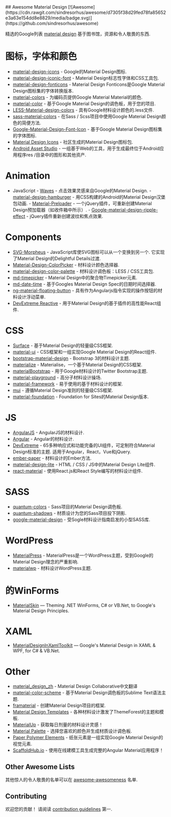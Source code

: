 <div class="github-widget" data-repo="sachin1092/awesome-material"></div>
<script async src="https://pagead2.googlesyndication.com/pagead/js/adsbygoogle.js"></script><ins class="adsbygoogle" style="display:block" data-ad-client="ca-pub-6890694312814945" data-ad-slot="5473692530" data-ad-format="auto"  data-full-width-responsive="true"></ins><script>(adsbygoogle = window.adsbygoogle || []).push({});</script>
## Awesome Material Design [![Awesome](https://cdn.rawgit.com/sindresorhus/awesome/d7305f38d29fed78fa85652e3a63e154dd8e8829/media/badge.svg)](https://github.com/sindresorhus/awesome)

精选的Google列表 [material design](http://www.google.com/design/spec) 基于图书馆，资源和令人敬畏的东西.

图标，字体和颜色
==
  - [material-design-icons](https://github.com/google/material-design-icons) -  Google的Material Design图标.
  - [material-design-iconic-font](https://github.com/zavoloklom/material-design-iconic-font) -  Material Design标志性字体和CSS工具包.
  - [material-design-fonticons](https://github.com/designjockey/material-design-fonticons) -  Material Design Fonticons是Google Material Design图标集的字体转换版本.
  - [material-colors](https://github.com/shuhei/material-colors) - 为编码员提供Google Material Material的颜色.
  - [material-color](https://github.com/mrmlnc/material-color) - 基于Google Material Design的调色板，用于您的项目.
  - [LESS-Material-design-colors](https://github.com/tisign/LESS-Material-design-colors) - 具有Google材料设计颜色的.less文件.
  - [sass-material-colors](https://github.com/minusfive/sass-material-colors) - 在Sass / Scss项目中使用Google Material Design颜色的简便方法.
  - [Google-Material-Design-Font-Icon](https://github.com/Seb-L/Google-Material-Design-Font-Icon) - 基于Google Material Design图标集的字体图标.
  - [Material Design Icons](https://materialdesignicons.com/) - 社区生成的Material Design图标包.
  - [Android Asset Studio](https://romannurik.github.io/AndroidAssetStudio/) - 一组基于Web的工具，用于生成最终位于Android应用程序res /目录中的图形和其他资产.

Animation
==
  -  JavaScript
    - [Waves](https://github.com/fians/Waves) - 点击效果灵感来自Google的Material Design.
    - [material-design-hamburger](https://github.com/swirlycheetah/material-design-hamburger) - 用CSS构建的Android的Material Design汉堡包动画.
    - [Material-Preloader](https://github.com/aarondo/Material-Preloader) - 一个jQuery插件，可重新创建Material Design预加载器（如收件箱中所示）.
    - [Google-material-design-ripple-effect](https://github.com/ninox92/Google-material-design-ripple-effect) -  jQuery插件重新创建波纹和焦点效果.
  
Components
==
  - [SVG-Morpheus](https://github.com/alexk111/SVG-Morpheus)   -  JavaScript库使SVG图标可以从一个变换到另一个.  它实现了Material Design的Delightful Details过渡.
  - [Material-Design-ColorPicker](https://github.com/Fraina/Material-Design-ColorPicker) - 材料设计颜色选择器.
  - [material-design-color-palette](https://github.com/zavoloklom/material-design-color-palette) - 材料设计调色板：LESS / CSS工具包.
  - [md-timepicker](https://github.com/dotlouis/md-timepicker) -  Material Design中的聚合物Timepicker元素.
  - [md-date-time](https://github.com/SimeonC/md-date-time) - 基于Googles Material Design Spec的日期时间选择器.
  - [ng-material-floating-button](https://github.com/nobitagit/ng-material-floating-button) - 具有作为Angularjs指令实现的操作按钮的材料设计浮动菜单.
  - [DevExtreme Reactive](https://devexpress.github.io/devextreme-reactive/react) - 用于Material Design的基于插件的高性能React组件.


CSS
==
  - [Surface](https://github.com/mildrenben/surface) - 基于Material Design的轻量级CSS框架.
  - [material-ui](https://github.com/callemall/material-ui) -  CSS框架和一组实现Google Material Design的React组件.
  - [bootstrap-material-design](https://github.com/FezVrasta/bootstrap-material-design) -  Bootstrap 3的材料设计主题.
  - [materialize](https://github.com/Dogfalo/materialize) -  Materialise，一个基于Material Design的CSS框架.
  - [materialBootstrap](https://github.com/throrin19/materialBootstrap) - 用于Google材料设计的Twitter Bootstrap主题.
  - [material-playground](https://github.com/ebidel/material-playground) - 高分子材料设计操场.
  - [material-framework](https://github.com/nt1m/material-framework) - 易于使用的基于材料设计的框架.
  - [mui](https://github.com/muicss/mui) - 遵循Material Design准则的轻量级CSS框架.
  - [material-foundation](https://github.com/eucalyptuss/material-foundation) -  Foundation for Sites的Material Design版本.

JS
==
  - [AngularJS](https://github.com/angular/material) -  AngularJS的材料设计.
  - [Angular](https://github.com/angular/material2) -  Angular的材料设计.
  - [DevExtreme](https://js.devexpress.com)   -  65多种响应式和功能完备的UI组件，可定制符合Material Design标准的主题.  适用于Angular，React，Vue和jQuery.
  - [ember-paper](https://github.com/miguelcobain/ember-paper) - 材料设计的Ember方法.
  - [material-design-lite](https://github.com/google/material-design-lite/) -  HTML / CSS / JS中的Material Design Lite组件.
  - [react-material](https://github.com/BerkeleyTrue/react-material) - 使用React.js和React Style编写的材料设计组件.


SASS
==
  - [quantum-colors](https://github.com/nkpfstr/quantum-colors) -  Sass项目的Material Design调色板.
  - [quantum-shadows](https://github.com/nkpfstr/quantum-shadows) - 材质设计为您的Sass项目投下阴影.
  - [google-material-design](https://github.com/axyz/google-material-design) - 受Sogle材料设计指南启发的小型SASS库.


WordPress
==
  - [MaterialPress](https://github.com/alexpatin/MaterialPress) -  MaterialPress是一个WordPress主题，受到Google的Material Design理念的严重影响.
  - [materialwp](https://github.com/braginteractive/materialwp) - 材料设计WordPress主题.
  
 的WinForms
==
- [MaterialSkin](https://github.com/IgnaceMaes/MaterialSkin) — Theming .NET WinForms, C# or VB.Net, to Google's Material Design Principles.

XAML
==
 - [MaterialDesignInXamlToolkit](https://github.com/ButchersBoy/MaterialDesignInXamlToolkit) — Google's Material Design in XAML & WPF, for C# & VB.Net.

Other
==
  - [material_design_zh](https://github.com/1sters/material_design_zh) -  Material Design Collaborative中文翻译
  - [material-color-scheme](https://github.com/paradox41/material-color-scheme) - 基于Material Design调色板的Sublime Text语法主题.
  - [framaterial](https://github.com/Framaterial/framaterial) - 创建Material Design项目的框架.
  - [Material Design Templates](http://themeforest.net/tags/material%20design) - 各种材料设计激发了ThemeForest的主题和模板.
  - [MaterialUp](http://www.materialup.com/) - 获取每日剂量的材料设计灵感！
  - [Material Palette](http://www.materialpalette.com/) - 选择您喜欢的颜色并生成材质设计调色板.
  - [Paper Polymer Elements](https://elements.polymer-project.org/browse?package=paper-elements) - 纸张元素是一组实现Google Material Design的视觉元素.
  - [ScaffoldHub.io](https://scaffoldhub.io) - 使用在线建模工具生成完整的Angular Material应用程序！
  
## Other Awesome Lists
其他惊人的令人敬畏的名单可以在 [awesome-awesomeness](https://github.com/bayandin/awesome-awesomeness) 名单.

## Contributing

 欢迎您的贡献！  请阅读 [contribution guidelines](https://github.com/sachin1092/awesome-material/blob/master/contributing.md) 第一.
